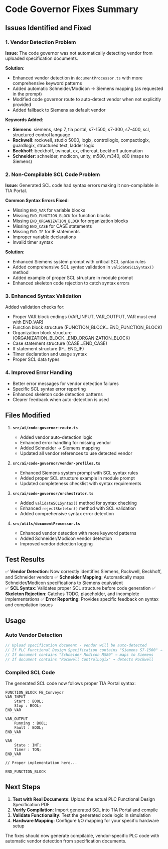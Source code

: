 # Code Governor Fixes Summary

## Issues Identified and Fixed

### 1. **Vendor Detection Problem**
**Issue**: The code governor was not automatically detecting vendor from uploaded specification documents.

**Solution**: 
- Enhanced vendor detection in `documentProcessor.ts` with more comprehensive keyword patterns
- Added automatic Schneider/Modicon → Siemens mapping (as requested in the prompt)
- Modified code governor route to auto-detect vendor when not explicitly provided
- Added fallback to Siemens as default vendor

**Keywords Added**:
- **Siemens**: siemens, step 7, tia portal, s7-1500, s7-300, s7-400, scl, structured control language
- **Rockwell**: rockwell, studio 5000, logix, controllogix, compactlogix, guardlogix, structured text, ladder logic
- **Beckhoff**: beckhoff, twincat, cx, ethercat, beckhoff automation
- **Schneider**: schneider, modicon, unity, m580, m340, x80 (maps to Siemens)

### 2. **Non-Compilable SCL Code Problem**
**Issue**: Generated SCL code had syntax errors making it non-compilable in TIA Portal.

**Common Syntax Errors Fixed**:
- Missing `END_VAR` for variable blocks
- Missing `END_FUNCTION_BLOCK` for function blocks
- Missing `END_ORGANIZATION_BLOCK` for organization blocks
- Missing `END_CASE` for CASE statements
- Missing `END_IF` for IF statements
- Improper variable declarations
- Invalid timer syntax

**Solution**: 
- Enhanced Siemens system prompt with critical SCL syntax rules
- Added comprehensive SCL syntax validation in `validateSCLSyntax()` method
- Added example of proper SCL structure in module prompt
- Enhanced skeleton code rejection to catch syntax errors

### 3. **Enhanced Syntax Validation**
Added validation checks for:
- Proper VAR block endings (VAR_INPUT, VAR_OUTPUT, VAR must end with END_VAR)
- Function block structure (FUNCTION_BLOCK...END_FUNCTION_BLOCK)
- Organization block structure (ORGANIZATION_BLOCK...END_ORGANIZATION_BLOCK)
- Case statement structure (CASE...END_CASE)
- If statement structure (IF...END_IF)
- Timer declaration and usage syntax
- Proper SCL data types

### 4. **Improved Error Handling**
- Better error messages for vendor detection failures
- Specific SCL syntax error reporting
- Enhanced skeleton code detection patterns
- Clearer feedback when auto-detection is used

## Files Modified

1. **`src/ai/code-governor-route.ts`**
   - Added vendor auto-detection logic
   - Enhanced error handling for missing vendor
   - Added Schneider → Siemens mapping
   - Updated all vendor references to use detected vendor

2. **`src/ai/code-governor/vendor-profiles.ts`**
   - Enhanced Siemens system prompt with SCL syntax rules
   - Added proper SCL structure example in module prompt
   - Updated completeness checklist with syntax requirements

3. **`src/ai/code-governor/orchestrator.ts`**
   - Added `validateSCLSyntax()` method for syntax checking
   - Enhanced `rejectSkeleton()` method with SCL validation
   - Added comprehensive syntax error detection

4. **`src/utils/documentProcessor.ts`**
   - Enhanced vendor detection with more keyword patterns
   - Added Schneider/Modicon vendor detection
   - Improved vendor detection logging

## Test Results

✅ **Vendor Detection**: Now correctly identifies Siemens, Rockwell, Beckhoff, and Schneider vendors
✅ **Schneider Mapping**: Automatically maps Schneider/Modicon specifications to Siemens equivalent  
✅ **SCL Syntax**: Validates proper SCL structure before code generation
✅ **Skeleton Rejection**: Catches TODO, placeholder, and incomplete implementations
✅ **Error Reporting**: Provides specific feedback on syntax and compilation issues

## Usage

### Auto Vendor Detection
```javascript
// Upload specification document - vendor will be auto-detected
// If PLC Functional Design Specification contains "Siemens S7-1500" → detects Siemens
// If document contains "Schneider Modicon M580" → maps to Siemens
// If document contains "Rockwell ControlLogix" → detects Rockwell
```

### Compiled SCL Code
The generated SCL code now follows proper TIA Portal syntax:
```scl
FUNCTION_BLOCK FB_Conveyor
VAR_INPUT
    Start : BOOL;
    Stop : BOOL;
END_VAR

VAR_OUTPUT
    Running : BOOL;
    Fault : BOOL;
END_VAR

VAR
    State : INT;
    Timer : TON;
END_VAR

// Proper implementation here...

END_FUNCTION_BLOCK
```

## Next Steps

1. **Test with Real Documents**: Upload the actual PLC Functional Design Specification PDF
2. **Verify Compilation**: Import generated SCL into TIA Portal and compile
3. **Validate Functionality**: Test the generated code logic in simulation
4. **Hardware Mapping**: Configure I/O mapping for your specific hardware setup

The fixes should now generate compilable, vendor-specific PLC code with automatic vendor detection from specification documents.
